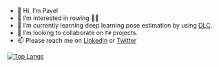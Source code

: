 - 👋 Hi, I’m Pavel
- 👀 I’m interested in rowing 🚣‍♀️
- 🌱 I’m currently learning deep learning pose estimation by using [DLC](http://www.mackenziemathislab.org/deeplabcut).
- 💞️ I’m looking to collaborate on `F#` projects.
- 📫 Please reach me on [LinkedIn](https://www.linkedin.com/in/poborin/) or [Twitter](https://twitter.com/POborin)



[![Top Langs](https://github-readme-stats.vercel.app/api/top-langs/?username=poborin&theme=default&count_private=true)](https://github.com/anuraghazra/github-readme-stats)
